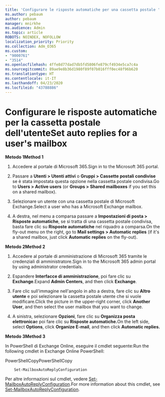 ```yaml
---
title: 'Configurare le risposte automatiche per una cassetta postale '
ms.author: pebaum
author: pebaum
manager: mnirkhe
ms.audience: Admin
ms.topic: article
ROBOTS: NOINDEX, NOFOLLOW
localization_priority: Priority
ms.collection: Adm_O365
ms.custom:
- "9000761"
- "3514"
ms.openlocfilehash: 4ffe8d77dad7db5fd5806fe879cf4934e5ca7c4a
ms.sourcegitcommit: 89ae9e8b36d1980f89f07b016fff0ec48f96b620
ms.translationtype: HT
ms.contentlocale: it-IT
ms.lasthandoff: 04/23/2020
ms.locfileid: "43788886"
---
```

# <a name="set-auto-replies-for-a-users-mailbox"></a><span data-ttu-id="cab5c-102">Configurare le risposte automatiche per la cassetta postale dell'utente</span><span class="sxs-lookup"><span data-stu-id="cab5c-102">Set auto replies for a user's mailbox</span></span>

<span data-ttu-id="cab5c-103">**Metodo 1**</span><span class="sxs-lookup"><span data-stu-id="cab5c-103">**Method 1**</span></span>

1. <span data-ttu-id="cab5c-104">Accedere al portale di Microsoft 365.</span><span class="sxs-lookup"><span data-stu-id="cab5c-104">Sign in to the Microsoft 365 portal.</span></span>

2. <span data-ttu-id="cab5c-105">Passare a **Utenti > Utenti attivi** o **Gruppi > Cassette postali condivise** se è stata impostata questa opzione nella cassetta postale condivisa.</span><span class="sxs-lookup"><span data-stu-id="cab5c-105">Go to **Users > Active users** (or **Groups > Shared mailboxes** if you set this on a shared mailbox).</span></span>

3. <span data-ttu-id="cab5c-106">Selezionare un utente con una cassetta postale di Microsoft Exchange.</span><span class="sxs-lookup"><span data-stu-id="cab5c-106">Select a user who has a Microsoft Exchange mailbox.</span></span>

4. <span data-ttu-id="cab5c-107">A destra, nel menu a comparsa passare a **Impostazioni di posta > Risposte automatiche**, se si tratta di una cassetta postale condivisa, basta fare clic su **Risposte automatiche** nel riquadro a comparsa.</span><span class="sxs-lookup"><span data-stu-id="cab5c-107">On the fly-out menu on the right, go to **Mail settings > Automatic replies** (if it's a shared mailbox, just click **Automatic replies** on the fly-out).</span></span>

<span data-ttu-id="cab5c-108">**Metodo 2**</span><span class="sxs-lookup"><span data-stu-id="cab5c-108">**Method 2**</span></span>

1. <span data-ttu-id="cab5c-109">Accedere al portale di amministrazione di Microsoft 365 tramite le credenziali di amministratore.</span><span class="sxs-lookup"><span data-stu-id="cab5c-109">Sign in to the Microsoft 365 admin portal by using administrator credentials.</span></span>

2. <span data-ttu-id="cab5c-110">Espandere **Interfacce di amministrazione**, poi fare clic su **Exchange**.</span><span class="sxs-lookup"><span data-stu-id="cab5c-110">Expand **Admin Centers**, and then click **Exchange**.</span></span>

3. <span data-ttu-id="cab5c-111">Fare clic sull'immagine nell'angolo in alto a destra, fare clic su **Altro utente** e poi selezionare la cassetta postale utente che si vuole modificare.</span><span class="sxs-lookup"><span data-stu-id="cab5c-111">Click the picture in the upper-right corner, click **Another User**, and then select the user mailbox that you want to change.</span></span>

4. <span data-ttu-id="cab5c-112">A sinistra, selezionare **Opzioni**, fare clic su **Organizza posta elettronica**e poi fare clic su **Risposte automatiche.**</span><span class="sxs-lookup"><span data-stu-id="cab5c-112">On the left side, select **Options**, click **Organize E-mail**, and then click **Automatic replies.**</span></span>

<span data-ttu-id="cab5c-113">**Metodo 3**</span><span class="sxs-lookup"><span data-stu-id="cab5c-113">**Method 3**</span></span>

<span data-ttu-id="cab5c-114">In PowerShell di Exchange Online, eseguire il cmdlet seguente:</span><span class="sxs-lookup"><span data-stu-id="cab5c-114">Run the following cmdlet in Exchange Online PowerShell:</span></span>

<span data-ttu-id="cab5c-115">PowerShellCopy</span><span class="sxs-lookup"><span data-stu-id="cab5c-115">PowerShellCopy</span></span>

```
    Set-MailboxAutoReplyConfiguration
```

<span data-ttu-id="cab5c-116">Per altre informazioni sul cmdlet, vedere [Set-MailboxAutoReplyConfiguration](https://docs.microsoft.com/powershell/module/exchange/mailboxes/set-mailboxautoreplyconfiguration).</span><span class="sxs-lookup"><span data-stu-id="cab5c-116">For more information about this cmdlet, see [Set-MailboxAutoReplyConfiguration](https://docs.microsoft.com/powershell/module/exchange/mailboxes/set-mailboxautoreplyconfiguration).</span></span>
